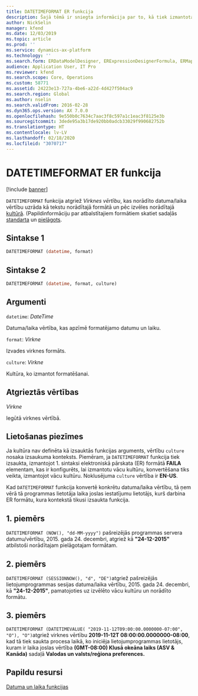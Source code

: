 ```yaml
---
title: DATETIMEFORMAT ER funkcija
description: Šajā tēmā ir sniegta informācija par to, kā tiek izmantota DATETIMEFORMAT elektroniskā pārskata (ER) funkcija.
author: NickSelin
manager: kfend
ms.date: 12/03/2019
ms.topic: article
ms.prod: ''
ms.service: dynamics-ax-platform
ms.technology: ''
ms.search.form: ERDataModelDesigner, ERExpressionDesignerFormula, ERMappedFormatDesigner, ERModelMappingDesigner
audience: Application User, IT Pro
ms.reviewer: kfend
ms.search.scope: Core, Operations
ms.custom: 58771
ms.assetid: 24223e13-727a-4be6-a22d-4d427f504ac9
ms.search.region: Global
ms.author: nselin
ms.search.validFrom: 2016-02-28
ms.dyn365.ops.version: AX 7.0.0
ms.openlocfilehash: 9e550b0c7634c7aac3f8c597a1c1eac3f8125e3b
ms.sourcegitcommit: 3dede95a3b17de920bb0adcb33029f990682752b
ms.translationtype: HT
ms.contentlocale: lv-LV
ms.lasthandoff: 02/18/2020
ms.locfileid: "3070717"
---
```

# <a name="DATETIMEFORMAT">DATETIMEFORMAT ER funkcija</a>

[!include [banner](../includes/banner.md)]

`DATETIMEFORMAT`  funkcija atgriež *Virknes vērtību*, kas norādīto datuma/laika vērtību uzrāda kā tekstu norādītajā formātā un pēc izvēles norādītajā [kultūrā](https://docs.microsoft.com/bingmaps/rest-services/common-parameters-and-types/supported-culture-codes). (Papildinformāciju par atbalstītajiem formātiem skatiet sadaļās [standarta](https://msdn.microsoft.com/library/az4se3k1(v=vs.110).aspx) un [pielāgots](https://msdn.microsoft.com/library/8kb3ddd4(v=vs.110).aspx).

## <a name="syntax-1"></a>Sintakse 1

```vb
DATETIMEFORMAT (datetime, format)
```

## <a name="syntax-2"></a>Sintakse 2

```vb
DATETIMEFORMAT (datetime, format, culture)
```

## <a name="arguments"></a>Argumenti

`datetime`: *DateTime*

Datuma/laika vērtība, kas apzīmē formatējamo datumu un laiku.

`format`: *Virkne*

Izvades virknes formāts.

`culture`: *Virkne*

Kultūra, ko izmantot formatēšanai.

## <a name="return-values"></a>Atgrieztās vērtības

*Virkne*

Iegūtā virknes vērtībā.

## <a name="usage-notes"></a>Lietošanas piezīmes

Ja kultūra nav definēta kā izsauktās funkcijas arguments, vērtību `culture` nosaka izsaukuma konteksts. Piemēram, ja `DATETIMEFORMAT` funkcija tiek izsaukta, izmantojot 1. sintaksi elektroniskā pārskata (ER) formātā **FAILA** elementam, kas ir konfigurēts, lai izmantotu vācu kultūru, konvertēšana tiks veikta, izmantojot vācu kultūru. Noklusējuma `culture` vērtība ir **EN-US**.

Kad `DATETIMEFORMAT` funkcija konvertē konkrētu datuma/laika vērtību, tā ņem vērā tā programmas lietotāja laika joslas iestatījumu lietotājs, kurš darbina ER formātu, kura kontekstā tikusi izsaukta funkcija.

## <a name="example-1"></a>1. piemērs

`DATETIMEFORMAT (NOW(), "dd-MM-yyyy")` pašreizējās programmas servera datumu/vērtību, 2015. gada 24. decembri, atgriež kā **"24-12-2015"** atbilstoši norādītajam pielāgotajam formātam.

## <a name="example-2"></a>2. piemērs

`DATETIMEFORMAT (SESSIONNOW(), "d", "DE")`atgriež pašreizējās lietojumprogrammas sesijas datuma/laika vērtību, 2015. gada 24. decembri, kā **"24-12-2015"**, pamatojoties uz izvēlēto vācu kultūru un norādīto formātu.

## <a name="example-3"></a>3. piemērs

`DATETIMEFORMAT (DATETIMEVALUE( "2019-11-12T09:00:00.0000000-07:00", "O"), "O")`atgriež virknes vērtību **2019-11-12T 08:00:00.0000000-08:00**, kad tā tiek saukta procesa laikā, ko iniciēja lietojumprogrammas lietotājs, kuram ir laika joslas vērtība **(GMT-08:00) Klusā okeāna laiks (ASV & Kanāda)** sadaļā **Valodas un valsts/reģiona preferences.**

## <a name="additional-resources"></a>Papildu resursi

[Datuma un laika funkcijas](er-functions-category-datetime.md)
